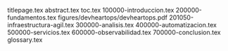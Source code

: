 titlepage.tex
abstract.tex
toc.tex
100000-introduccion.tex
200000-fundamentos.tex
figures/devheartops/devheartops.pdf
201050-infraestructura-agil.tex
300000-analisis.tex
400000-automatizacion.tex
500000-servicios.tex
600000-observabilidad.tex
700000-conclusion.tex
glossary.tex
